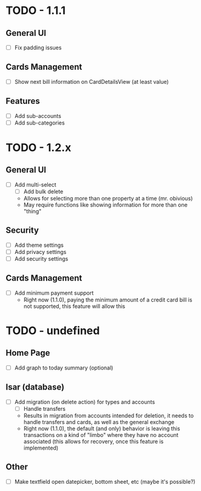 # TODO - 1.1.1

## General UI
- [ ] Fix padding issues

## Cards Management
- [ ] Show next bill information on CardDetailsView (at least value)

## Features
- [ ] Add sub-accounts
- [ ] Add sub-categories

# TODO - 1.2.x

## General UI
- [ ] Add multi-select
    - [ ] Add bulk delete
    - Allows for selecting more than one property at a time (mr. obivious)
    - May require functions like showing information for more than one "thing"

## Security
- [ ] Add theme settings
- [ ] Add privacy settings
- [ ] Add security settings

## Cards Management
- [ ] Add minimum payment support
    - Right now (1.1.0), paying the minimum amount of a credit card bill is not supported, this feature will allow this

# TODO - undefined

## Home Page
- [ ] Add graph to today summary (optional)

## Isar (database)
- [ ] Add migration (on delete action) for types and accounts
    - [ ] Handle transfers
    - Results in migration from accounts intended for deletion, it needs to handle transfers and cards, as well as the general exchange
    - Right now (1.1.0), the default (and only) behavior is leaving this transactions on a kind of "limbo" where they have no account associated
    (this allows for recovery, once this feature is implemented)

## Other
- [ ] Make textfield open datepicker, bottom sheet, etc (maybe it's possible?)
